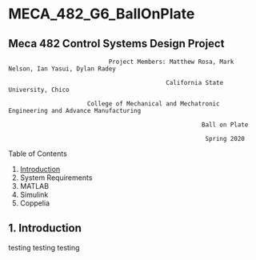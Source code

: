 # MECA_482_G6_BallOnPlate
## Meca 482 Control Systems Design Project

                                Project Members: Matthew Rosa, Mark Nelson, Ian Yasui, Dylan Radey

                                                California State University, Chico

                          College of Mechanical and Mechatronic Engineering and Advance Manufacturing

                                                          Ball on Plate

                                                           Spring 2020

Table of Contents
1. [Introduction](main/README.md#1-introduction)
2. System Requirements
3. MATLAB
4. Simulink
5. Coppelia

## 1. Introduction
testing testing testing

